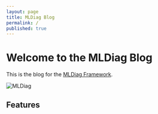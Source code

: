```yaml
---
layout: page
title: MLDiag Blog
permalink: /
published: true
---
```


# Welcome to the MLDiag Blog

This is the blog for the [MLDiag Framework](https://github.com/AI-MEN/MLDiag).

![MLDiag](https://github.com/AI-MEN/MLDiag/blob/master/ressources/capture.jpg?raw=true)





## Features
